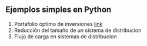 **Ejemplos simples en Python**
---

1. Portafolio óptimo de inversiones [link](https://github.com/alejandrogarces/Python/Portafolio/)
2. Reducción del tamaño de un sistema de distribucion
3. Flujo de carga en sistemas de distribucion
